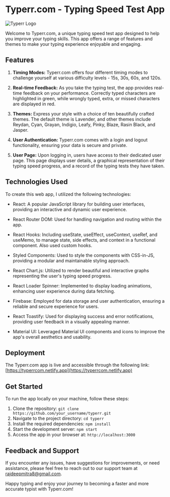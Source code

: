 # Typerr.com - Typing Speed Test App

![Typerr Logo](https://raw.githubusercontent.com/mitrarajdeep2001/typing-speed-test-app2/main/logo.png)

Welcome to Typerr.com, a unique typing speed test app designed to help you improve your typing skills. This app offers a range of features and themes to make your typing experience enjoyable and engaging.

## Features

1. **Timing Modes:** Typerr.com offers four different timing modes to challenge yourself at various difficulty levels - 15s, 30s, 60s, and 120s.

2. **Real-time Feedback:** As you take the typing test, the app provides real-time feedback on your performance. Correctly typed characters are highlighted in green, while wrongly typed, extra, or missed characters are displayed in red.

3. **Themes:** Express your style with a choice of ten beautifully crafted themes. The default theme is Lavender, and other themes include Reydan, Cyan, Grayan, Indigio, Leafy, Pinky, Blaze, Rasin Black, and Jasper.

4. **User Authentication:** Typerr.com comes with a login and logout functionality, ensuring your data is secure and private.

5. **User Page:** Upon logging in, users have access to their dedicated user page. This page displays user details, a graphical representation of their typing speed progress, and a record of the typing tests they have taken.

## Technologies Used

To create this web app, I utilized the following technologies:

- React: A popular JavaScript library for building user interfaces, providing an interactive and dynamic user experience.

- React Router DOM: Used for handling navigation and routing within the app.

- React Hooks: Including useState, useEffect, useContext, useRef, and useMemo, to manage state, side effects, and context in a functional component. Also used custom hooks.

- Styled Components: Used to style the components with CSS-in-JS, providing a modular and maintainable styling approach.

- React Chart.js: Utilized to render beautiful and interactive graphs representing the user's typing speed progress.

- React Loader Spinner: Implemented to display loading animations, enhancing user experience during data fetching.

- Firebase: Employed for data storage and user authentication, ensuring a reliable and secure experience for users.

- React Toastify: Used for displaying success and error notifications, providing user feedback in a visually appealing manner.

- Material UI: Leveraged Material UI components and icons to improve the app's overall aesthetics and usability.

## Deployment

The Typerr.com app is live and accessible through the following link: [https://typerrcom.netlify.app](https://typerrcom.netlify.app)

## Get Started

To run the app locally on your machine, follow these steps:

1. Clone the repository: `git clone https://github.com/your_username/typerr.git`
2. Navigate to the project directory: `cd typerr`
3. Install the required dependencies: `npm install`
4. Start the development server: `npm start`
5. Access the app in your browser at: `http://localhost:3000`

## Feedback and Support

If you encounter any issues, have suggestions for improvements, or need assistance, please feel free to reach out to our support team at rajdeepmitra8@gmail.com.

Happy typing and enjoy your journey to becoming a faster and more accurate typist with Typerr.com!

